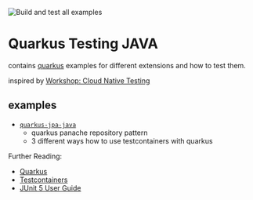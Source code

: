 
![Build and test all examples](https://github.com/arolfes/quarkus-testing-java/workflows/Build%20and%20test%20all%20examples/badge.svg)

# Quarkus Testing JAVA

contains [quarkus](https://quarkus.io) examples for different extensions and how to test them.

inspired by [Workshop: Cloud Native Testing](https://github.com/nt-ca-aqe/ws-cloud-native-testing)

## examples

* [`quarkus-jpa-java`](quarkus-jpa-java)
  * quarkus panache repository pattern
  * 3 different ways how to use testcontainers with quarkus

Further Reading:

* [Quarkus](https://quarkus.io/get-started/)
* [Testcontainers](https://www.testcontainers.org/)
* [JUnit 5 User Guide](https://junit.org/junit5/docs/current/user-guide/)
